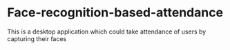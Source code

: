 # Face-recognition-based-attendance
This is a desktop application which could take attendance of users by capturing their faces
